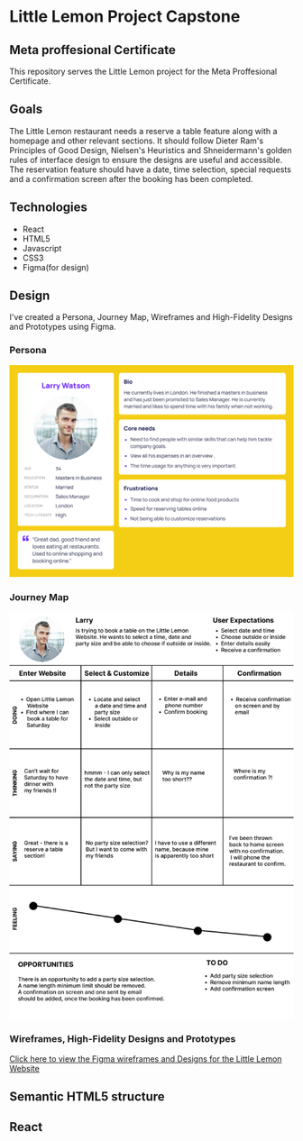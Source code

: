 # Little Lemon Project Capstone

## Meta proffesional Certificate

This repository serves the Little Lemon project for the Meta Proffesional Certificate.

## Goals

The Little Lemon restaurant needs a reserve a table feature along with a homepage and other relevant sections. It should follow Dieter Ram's Principles of Good Design, Nielsen's Heuristics and Shneidermann's golden rules of interface design to ensure the designs are useful and accessible. The reservation feature should have a date, time selection, special requests and a confirmation screen after the booking has been completed.

## Technologies

- React
- HTML5
- Javascript
- CSS3
- Figma(for design)

## Design

I've created a Persona, Journey Map, Wireframes and High-Fidelity Designs and Prototypes using Figma.

### Persona

![Little Lemon Persona](src\assets\Persona.png "Little Lemon Persona")

### Journey Map

![Little Lemon Journey Map](src\assets\JourneyMap.png "Little Lemon Journey Map")

### Wireframes, High-Fidelity Designs and Prototypes

[Click here to view the Figma wireframes and Designs for the Little Lemon Website](https://www.figma.com/file/X0ewa9NhfTN0ifcjIMfmF1/Project-Capstone-LL?node-id=0%3A1&t=trcCXB2BGQJxhWw5-1)

## Semantic HTML5 structure

## React


